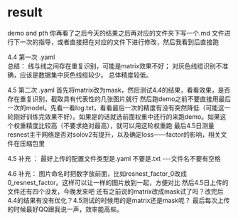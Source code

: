 # result
demo and pth
你再看了之后今天的结果之后再对应的文件夹下写一个.md 文件进行下一次的指导，或者直接把在对应的文件下进行修改，然后我看到后直接跑




4.4 第一次 .yaml  
总结：
线与线之间存在重复识别，可能是matrix效果不好；
对灰色线缆识别不准确，应该是数据集中灰色线缆较少。
总体精度较低。

4.5 第二次 .yaml
首先将matrix改为mask，然后测试4.4的结果，看看效果，是否存在重复识别，截取具有代表性的几张图片就行
然后跑demo之前不要直接用最后一次的model。先看一看log.txt，看看最后一次的精度有没有突然降低（可能这一轮刚好训练完效果不好）。如果是的话就选前面权重中还行的来跑demo。如果这个权重精度比较高（不要求绝对最高），就可以用这轮权重跑
最后4.5日测量resnest主干网络是否对solov2有提升，以及确定loss——factor的影响，相关文件在压缩包里


4.5 补充  ： 最好上传的配置文件类型是.yaml  不要是.txt  ---文件名不要有空格

4.6 补充： 图片命名时把数字放前面，比如resnest_factor_0改成0_resnest_factor。这样可以让一样的图片放到一起，方便对比
然后4.5日上传的文件还有四个没发，今晚发来吧
还有之前说的matrix改成mask试了吗？改完后4.4的结果有没有优化？4.5测试的时候用的是matrix还是mask呢？
最后每次上传的时候最好QQ跟我说一声，效率能高些。


